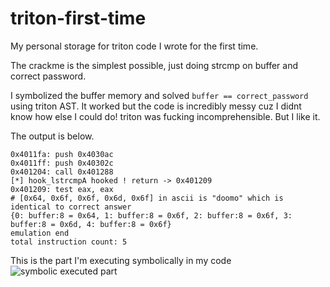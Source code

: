 # triton-first-time

My personal storage for triton code I wrote for the first time.

The crackme is the simplest possible, just doing strcmp on buffer and correct password.

I symbolized the buffer memory and solved `buffer == correct_password` using triton AST.
It worked but the code is incredibly messy cuz I didnt know how else I could do! triton was fucking incomprehensible. But I like it.

The output is below.

```Shell
0x4011fa: push 0x4030ac
0x4011ff: push 0x40302c
0x401204: call 0x401288
[*] hook_lstrcmpA hooked ! return -> 0x401209
0x401209: test eax, eax
# [0x64, 0x6f, 0x6f, 0x6d, 0x6f] in ascii is "doomo" which is identical to correct answer
{0: buffer:8 = 0x64, 1: buffer:8 = 0x6f, 2: buffer:8 = 0x6f, 3: buffer:8 = 0x6d, 4: buffer:8 = 0x6f}
emulation end
total instruction count: 5
```

This is the part I'm executing symbolically in my code
![symbolic executed part](https://github.com/vxcall/triton-first-time/assets/33578715/6ccf7055-8229-4323-902f-5bacc550d5b2)